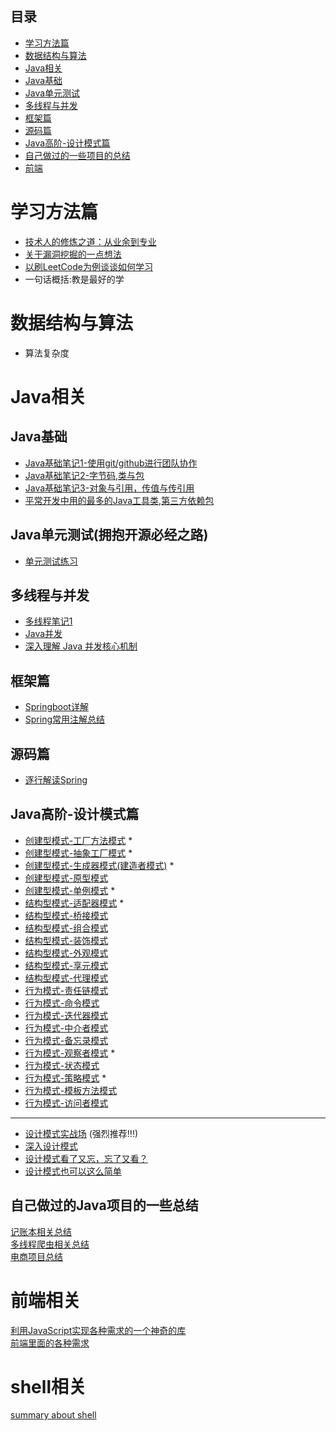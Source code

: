 ## 目录
- [学习方法篇](#学习方法篇)
- [数据结构与算法](#数据结构与算法)
-  [Java相关](#Java相关)
- [Java基础](#Java基础)
- [Java单元测试](#Java单元测试)
- [多线程与并发](#多线程与并发)
- [框架篇](#框架篇)
- [源码篇](#源码篇)
- [Java高阶-设计模式篇](#Java高阶-设计模式篇)
- [自己做过的一些项目的总结](#自己造的轮子)
- [前端](#前端相关)

# 学习方法篇
* [技术人的修炼之道：从业余到专业](https://mp.weixin.qq.com/s/gBgFyy4MMrF5vn-8NGEVQw)
* [关于漏洞挖掘的一点想法](https://mp.weixin.qq.com/s/79k5bxGr1ykCpN4lSeiTqw)
* [以刷LeetCode为例谈谈如何学习](https://github.com/richard1230/myJavaBlog/issues/4) 
* 一句话概括:教是最好的学


# 数据结构与算法
* 算法复杂度

# Java相关
## Java基础
* [Java基础笔记1-使用git/github进行团队协作](https://github.com/richard1230/myJavaBlog/issues/2)
* [Java基础笔记2-字节码,类与包](https://github.com/richard1230/myJavaBlog/issues/3)
* [Java基础笔记3-对象与引用，传值与传引用](https://github.com/richard1230/myBlog/issues/28)
* [平常开发中用的最多的Java工具类,第三方依赖包](https://juejin.im/post/5d4a25b351882505c105cc6e)

## Java单元测试(拥抱开源必经之路)
* [单元测试练习](https://github.com/richard1230/UnitTestCI)

## 多线程与并发
* [多线程笔记1](https://github.com/richard1230/myblog/issues/1)              <br>
* [Java并发](https://juejin.im/post/5d16a633e51d455a2f2202a3)               <br>
* [深入理解 Java 并发核心机制](https://juejin.im/post/5e05931ee51d45582c27d737)

## 框架篇
* [Springboot详解](https://juejin.im/post/5dfb4d7151882542977d0cb7)
* [Spring常用注解总结](https://juejin.im/post/5ea2593f6fb9a03c73799bf4)

## 源码篇
* [逐行解读Spring](https://juejin.im/post/6860052518265683981)

## Java高阶-设计模式篇
* [创建型模式-工厂方法模式](https://github.com/richard1230/myJavaBlog/issues/5) *
* [创建型模式-抽象工厂模式](https://github.com/richard1230/myJavaBlog/issues/6) *
* [创建型模式-生成器模式(建造者模式)](https://github.com/richard1230/myJavaBlog/issues/7) *
* [创建型模式-原型模式](https://github.com/richard1230/myJavaBlog/issues/9)
* [创建型模式-单例模式](https://github.com/richard1230/myJavaBlog/issues/8) *
* [结构型模式-适配器模式](https://github.com/richard1230/myJavaBlog/issues/10) *
* [结构型模式-桥接模式](https://github.com/richard1230/myJavaBlog/issues/11)
* [结构型模式-组合模式](https://github.com/richard1230/myJavaBlog/issues/12)
* [结构型模式-装饰模式](https://github.com/richard1230/myJavaBlog/issues/13)
* [结构型模式-外观模式](https://github.com/richard1230/myJavaBlog/issues/14)
* [结构型模式-享元模式](https://github.com/richard1230/myJavaBlog/issues/15)
* [结构型模式-代理模式](https://github.com/richard1230/myJavaBlog/issues/16)
* [行为模式-责任链模式](https://github.com/richard1230/myJavaBlog/issues/17)
* [行为模式-命令模式](https://github.com/richard1230/myJavaBlog/issues/18)
* [行为模式-迭代器模式](https://github.com/richard1230/myJavaBlog/issues/19)
* [行为模式-中介者模式](https://github.com/richard1230/myJavaBlog/issues/20)
* [行为模式-备忘录模式](https://github.com/richard1230/myJavaBlog/issues/21)
* [行为模式-观察者模式](https://github.com/richard1230/myJavaBlog/issues/23) *
* [行为模式-状态模式](https://github.com/richard1230/myJavaBlog/issues/24)
* [行为模式-策略模式](https://github.com/richard1230/myJavaBlog/issues/25) *
* [行为模式-模板方法模式](https://github.com/richard1230/myJavaBlog/issues/26)
* [行为模式-访问者模式](https://github.com/richard1230/myJavaBlog/issues/27)

*****************************************************************************************
* [设计模式实战场](https://github.com/iluwatar/Java-design-patterns) (强烈推荐!!!)
* [深入设计模式](https://refactoringguru.cn/design-patterns/book)
* [设计模式看了又忘，忘了又看？](https://juejin.im/post/5ceb37a76fb9a07f0870737a)
* [设计模式也可以这么简单](https://www.javadoop.com/post/design-pattern)

## 自己做过的Java项目的一些总结
[记账本相关总结](https://github.com/richard1230/myBlog/blob/master/java/pocketBookProject_note/pocketBookProjectSummary.md)  <br>
[多线程爬虫相关总结](https://github.com/richard1230/myBlog/blob/master/java/crawlerProjectSummary/crawlerProjectSummary.md)   <br>
[电商项目总结](https://github.com/richard1230/myBlog/blob/master/java/ecommerceProjectSummary/ecommerceSummary.md)

# 前端相关
[利用JavaScript实现各种需求的一个神奇的库](https://github.com/30-seconds/30-seconds-of-code) <br>
[前端里面的各种需求](https://www.30secondsofcode.org/list/p/1)


# shell相关
[summary about shell]()



